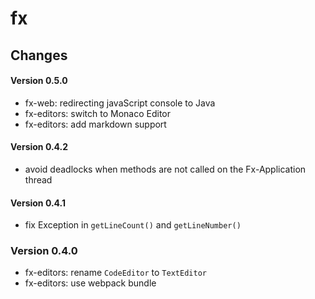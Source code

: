 # fx

## Changes

#### Version 0.5.0

- fx-web: redirecting javaScript console to Java
- fx-editors: switch to Monaco Editor
- fx-editors: add markdown support

#### Version 0.4.2

- avoid deadlocks when methods are not called on the Fx-Application thread

#### Version 0.4.1

- fix Exception in `getLineCount()` and `getLineNumber()`

### Version 0.4.0

- fx-editors: rename `CodeEditor` to `TextEditor`
- fx-editors: use webpack bundle

